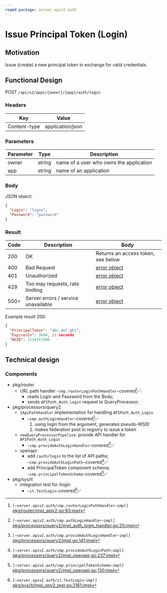 ```yaml
---
reqmd.package: server.apiv2.auth
---
```


# Issue Principal Token (Login)

## Motivation

Issue (create) a new principal token in exchange for valid credentials.

## Functional Design

POST `/api/v2/apps/{owner}/{app}/auth/login`

### Headers

| Key | Value |
| --- | --- |
| Content-type | application/json |

### Parameters

| Parameter | Type | Description |
| --- | --- | --- |
| owner | string | name of a user who owns the application |
| app | string | name of an application |

### Body

JSON object:

```json
{
  "Login": "login",
  "Password": "password"
}
```

### Result

| Code | Description | Body
| --- | --- | --- |
| 200 | OK | Returns an access token, see below |
| 400 | Bad Request | [error object](errors.md) |
| 401 | Unauthorized | [error object](errors.md) |
| 429 | Too may requests, rate limiting | [error object](cerrors.md) |
| 500+ | Server errors / service unavailable | [error object](errors.md) |

Example result 200:

```json
{
  "PrincipalToken": "abc.def.ghi",
  "ExpiresIn": 3600, // seconds
  "WSID": 1234567890
}
```

## Technical design

### Components

- pkg/router
  - URL path handler `~cmp.routerLoginPathHandler~`covered[^1]✅:
    - reads Login and Password from the Body;
    - sends `APIPath_Auth_Login` request to QueryProcessor;
- pkg/processors/query2
  - `IApiPathHandler` implementation for handling `APIPath_Auth_Login`
    - `~cmp.authLoginHandler~`covered[^3]✅
      1) using login from the argument, generates pseudo-WSID
      2) makes federation post to registry to issue a token
  - `newQueryProcessorPipeline`: provide API handler for `APIPath_Auth_Login`
    - `~cmp.provideAuthLoginHandler~`covered[^4]✅
  - openapi:
    - add `/auth/login` to the list of API paths; `~cmp.provideAuthLoginPath~`covered[^6]✅
    - add PrincipalToken component schema; `~cmp.principalTokenSchema~`covered[^7]✅
- pkg/sys/it
  - integration test for /login
    - `~it.TestLogin~`covered[^2]✅

[^1]: `[~server.apiv2.auth/cmp.routerLoginPathHandler~impl]` [pkg/router/impl_apiv2.go:93:impl](https://github.com/voedger/voedger/blob/012bab77ca6ebfa6e3dee6a15f5b292dec478ff8/pkg/router/impl_apiv2.go#L93)
[^2]: `[~server.apiv2.auth/it.TestLogin~impl]` [pkg/sys/it/impl_qpv2_test.go:2161:impl](https://github.com/voedger/voedger/blob/012bab77ca6ebfa6e3dee6a15f5b292dec478ff8/pkg/sys/it/impl_qpv2_test.go#L2161)
[^3]: `[~server.apiv2.auth/cmp.authLoginHandler~impl]` [pkg/processors/query2/impl_auth_login_handler.go:20:impl](https://github.com/voedger/voedger/blob/012bab77ca6ebfa6e3dee6a15f5b292dec478ff8/pkg/processors/query2/impl_auth_login_handler.go#L20)
[^4]: `[~server.apiv2.auth/cmp.provideAuthLoginHandler~impl]` [pkg/processors/query2/impl.go:141:impl](https://github.com/voedger/voedger/blob/012bab77ca6ebfa6e3dee6a15f5b292dec478ff8/pkg/processors/query2/impl.go#L141)
[^6]: `[~server.apiv2.auth/cmp.provideAuthLoginPath~impl]` [pkg/processors/query2/impl_openapi.go:237:impl](https://github.com/voedger/voedger/blob/012bab77ca6ebfa6e3dee6a15f5b292dec478ff8/pkg/processors/query2/impl_openapi.go#L237)
[^7]: `[~server.apiv2.auth/cmp.principalTokenSchema~impl]` [pkg/processors/query2/impl_openapi.go:130:impl](https://github.com/voedger/voedger/blob/012bab77ca6ebfa6e3dee6a15f5b292dec478ff8/pkg/processors/query2/impl_openapi.go#L130)
